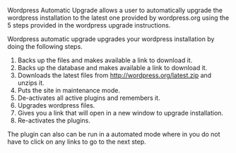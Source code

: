 Wordpress Automatic Upgrade allows a user to automatically upgrade the wordpress installation to the latest one provided by wordpress.org using the 5 steps provided in the wordpress upgrade instructions.

Wordpress automatic upgrade upgrades your wordpress installation by doing the following steps.

1. Backs up the files and makes available a link to download it.
2. Backs up the database and makes available a link to download it.
3. Downloads the latest files from http://wordpress.org/latest.zip and unzips it.
4. Puts the site in maintenance mode.
5. De-activates all active plugins and remembers it.
6. Upgrades wordpress files.
7. Gives you a link that will open in a new window to upgrade installation.
8. Re-activates the plugins.

The plugin can also can be run in a automated mode where in you do not have to click on any links to go to the next step.